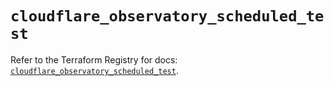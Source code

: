 # `cloudflare_observatory_scheduled_test`

Refer to the Terraform Registry for docs: [`cloudflare_observatory_scheduled_test`](https://registry.terraform.io/providers/cloudflare/cloudflare/4.30.0/docs/resources/observatory_scheduled_test).
